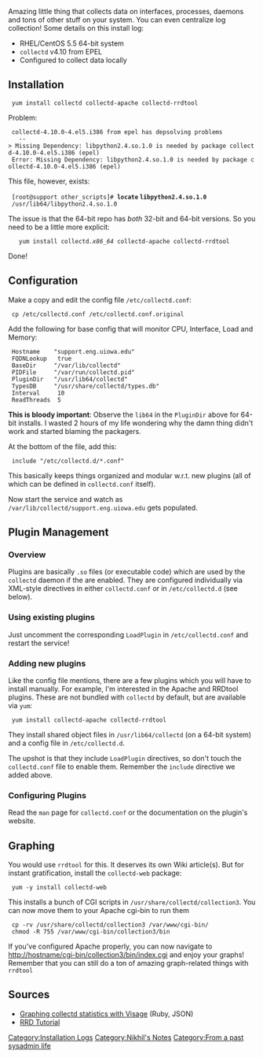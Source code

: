 Amazing little thing that collects data on interfaces, processes,
daemons and tons of other stuff on your system. You can even centralize
log collection! Some details on this install log:

-   RHEL/CentOS 5.5 64-bit system
-   `collectd` v4.10 from EPEL
-   Configured to collect data locally

Installation
------------

` yum install collectd collectd-apache collectd-rrdtool`

Problem:

` collectd-4.10.0-4.el5.i386 from epel has depsolving problems`  
`   --> Missing Dependency: libpython2.4.so.1.0 is needed by package collectd-4.10.0-4.el5.i386 (epel)`  
` Error: Missing Dependency: libpython2.4.so.1.0 is needed by package collectd-4.10.0-4.el5.i386 (epel)`

This file, however, exists:

` [root@support other_scripts]# `**`locate` `libpython2.4.so.1.0`**  
` /usr/lib64/libpython2.4.so.1.0`

The issue is that the 64-bit repo has *both* 32-bit and 64-bit versions.
So you need to be a little more explicit:

`   yum install collectd`*`.x86_64`*` collectd-apache collectd-rrdtool`

Done!

Configuration
-------------

Make a copy and edit the config file `/etc/collectd.conf`:

` cp /etc/collectd.conf /etc/collectd.conf.original`

Add the following for base config that will monitor CPU, Interface, Load
and Memory:

` Hostname    "support.eng.uiowa.edu"`  
` FQDNLookup   true`  
` BaseDir     "/var/lib/collectd"`  
` PIDFile     "/var/run/collectd.pid"`  
` PluginDir   "/usr/lib64/collectd"`  
` TypesDB     "/usr/share/collectd/types.db"`  
` Interval     10  `  
` ReadThreads  5`

**This is bloody important**: Observe the `lib64` in the `PluginDir`
above for 64-bit installs. I wasted 2 hours of my life wondering why the
damn thing didn't work and started blaming the packagers.

At the bottom of the file, add this:

` include "/etc/collectd.d/*.conf"`

This basically keeps things organized and modular w.r.t. new plugins
(all of which can be defined in `collectd.conf` itself).

Now start the service and watch as
`/var/lib/collectd/support.eng.uiowa.edu` gets populated.

Plugin Management
-----------------

### Overview

Plugins are basically `.so` files (or executable code) which are used by
the `collectd` daemon if the are enabled. They are configured
individually via XML-style directives in either `collectd.conf` or in
`/etc/collectd.d` (see below).

### Using existing plugins

Just uncomment the corresponding `LoadPlugin` in `/etc/collectd.conf`
and restart the service!

### Adding new plugins

Like the config file mentions, there are a few plugins which you will
have to install manually. For example, I'm interested in the Apache and
RRDtool plugins. These are not bundled with `collectd` by default, but
are available via `yum`:

` yum install collectd-apache collectd-rrdtool`

They install shared object files in `/usr/lib64/collectd` (on a 64-bit
system) and a config file in `/etc/collectd.d`.

The upshot is that they include `LoadPlugin` directives, so don't touch
the `collectd.conf` file to enable them. Remember the `include`
directive we added above.

### Configuring Plugins

Read the `man` page for `collectd.conf` or the documentation on the
plugin's website.

Graphing
--------

You would use `rrdtool` for this. It deserves its own Wiki article(s).
But for instant gratification, install the `collectd-web` package:

` yum -y install collectd-web`

This installs a bunch of CGI scripts in
`/usr/share/collectd/collection3`. You can now move them to your Apache
cgi-bin to run them

` cp -rv /usr/share/collectd/collection3 /var/www/cgi-bin/`  
` chmod -R 755 /var/www/cgi-bin/collection3/bin`

If you've configured Apache properly, you can now navigate to
<http://hostname/cgi-bin/collection3/bin/index.cgi> and enjoy your
graphs! Remember that you can still do a ton of amazing graph-related
things with `rrdtool`

Sources
-------

-   [Graphing collectd statistics with
    Visage](http://holmwood.id.au/~lindsay/2009/09/08/graphing-collectd-statistics-in-the-browser-with-visage/)
    (Ruby, JSON)
-   [RRD
    Tutorial](http://oss.oetiker.ch/rrdtool/tut/rrdtutorial.en.html)

[Category:Installation Logs](Category:Installation_Logs "wikilink")
[Category:Nikhil's Notes](Category:Nikhil's_Notes "wikilink")
[Category:From a past sysadmin
life](Category:From_a_past_sysadmin_life "wikilink")
